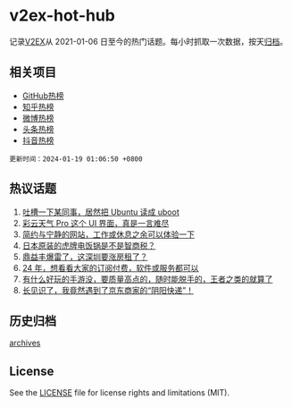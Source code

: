 # v2ex-hot-hub

 记录[V2EX](https://www.v2ex.com/)从 2021-01-06 日至今的热门话题。每小时抓取一次数据，按天[归档](archives)。
 
 ## 相关项目

- [GitHub热榜](https://github.com/lonnyzhang423/github-hot-hub)
- [知乎热榜](https://github.com/lonnyzhang423/zhihu-hot-hub)
- [微博热榜](https://github.com/lonnyzhang423/weibo-hot-hub)
- [头条热榜](https://github.com/lonnyzhang423/toutiao-hot-hub)
- [抖音热榜](https://github.com/lonnyzhang423/douyin-hot-hub)


 `更新时间：2024-01-19 01:06:50 +0800`

## 热议话题

1. [吐槽一下某同事，居然把 Ubuntu 读成 uboot](https://www.v2ex.com/t/1009629)
1. [彩云天气 Pro 这个 UI 界面，真是一言难尽](https://www.v2ex.com/t/1009520)
1. [简约与宁静的网站，工作或休息之余可以体验一下](https://www.v2ex.com/t/1009521)
1. [日本原装的虎牌电饭锅是不是智商税？](https://www.v2ex.com/t/1009604)
1. [鼎益丰爆雷了，这深圳要涨房租了？](https://www.v2ex.com/t/1009526)
1. [24 年，想看看大家的订阅付费，软件或服务都可以](https://www.v2ex.com/t/1009615)
1. [有什么好玩的手游没，要质量高点的，随时能脱手的，王者之类的就算了](https://www.v2ex.com/t/1009669)
1. [长见识了，我竟然遇到了京东商家的“阴阳快递”！](https://www.v2ex.com/t/1009546)

## 历史归档

[archives](archives)

## License

See the [LICENSE](LICENSE) file for license rights and limitations (MIT).
